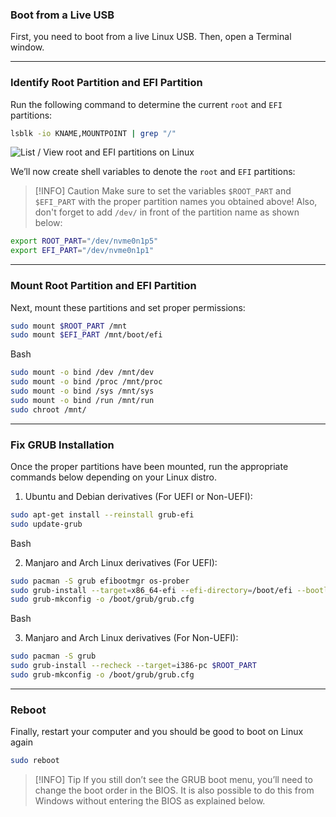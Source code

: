 ### Boot from a Live USB

First, you need to boot from a live Linux USB. Then, open a Terminal window.

---

### Identify Root Partition and EFI Partition

Run the following command to determine the current `root` and `EFI` partitions:

```bash
lsblk -io KNAME,MOUNTPOINT | grep "/"
```

![List / View root and EFI partitions on Linux](https://techblog.dev/images/linux-list-efi-root-partition.png)

We’ll now create shell variables to denote the `root` and `EFI` partitions:

> [!INFO] Caution
> Make sure to set the variables `$ROOT_PART` and `$EFI_PART` with the proper partition names you obtained above! Also, don't forget to add `/dev/` in front of the partition name as shown below:

```bash
export ROOT_PART="/dev/nvme0n1p5"
export EFI_PART="/dev/nvme0n1p1"
```

---

### Mount Root Partition and EFI Partition

Next, mount these partitions and set proper permissions:

```bash
sudo mount $ROOT_PART /mnt
sudo mount $EFI_PART /mnt/boot/efi
```

Bash

```bash
sudo mount -o bind /dev /mnt/dev
sudo mount -o bind /proc /mnt/proc
sudo mount -o bind /sys /mnt/sys
sudo mount -o bind /run /mnt/run
sudo chroot /mnt/
```

---

### Fix GRUB Installation

Once the proper partitions have been mounted, run the appropriate commands below depending on your Linux distro.

1. Ubuntu and Debian derivatives (For UEFI or Non-UEFI):

```bash
sudo apt-get install --reinstall grub-efi
sudo update-grub
```

Bash

2. Manjaro and Arch Linux derivatives (For UEFI):

```bash
sudo pacman -S grub efibootmgr os-prober
sudo grub-install --target=x86_64-efi --efi-directory=/boot/efi --bootloader-id=grub
sudo grub-mkconfig -o /boot/grub/grub.cfg
```

Bash

3. Manjaro and Arch Linux derivatives (For Non-UEFI):

```bash
sudo pacman -S grub
sudo grub-install --recheck --target=i386-pc $ROOT_PART
sudo grub-mkconfig -o /boot/grub/grub.cfg
```

---

### Reboot

Finally, restart your computer and you should be good to boot on Linux again 

```bash
sudo reboot
```

> [!INFO] Tip
> If you still don’t see the GRUB boot menu, you’ll need to change the boot order in the BIOS. It is also possible to do this from Windows without entering the BIOS as explained below.